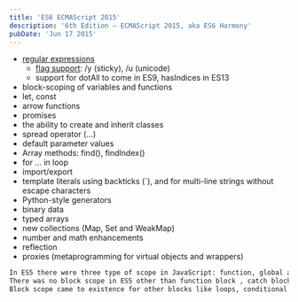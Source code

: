 ```yaml
---
title: 'ES6 ECMAScript 2015'
description: '6th Edition – ECMAScript 2015, aka ES6 Harmony'
pubDate: 'Jun 17 2015'
---
```



- <a href="https://exploringjs.com/impatient-js/ch_regexps.html" target="_blank">regular expressions</a>
  - <a href="https://exploringjs.com/impatient-js/ch_regexps.html#reg-exp-flags" target="_blank">flag support</a>: /y (sticky), /u (unicode)
  - support for dotAll to come in ES9, hasIndices in ES13
- block-scoping of variables and functions
- let, const
- arrow functions
- promises
- the ability to create and inherit classes
- spread operator (...)
- default parameter values
- Array methods: find(), findIndex()
- for ... in loop
- import/export
- template literals using backticks (`), and for multi-line strings without escape characters
- Python-style generators
- binary data
- typed arrays
- new collections (Map, Set and WeakMap)
- number and math enhancements
- reflection
- proxies (metaprogramming for virtual objects and wrappers)

```bash 
In ES5 there were three type of scope in JavaScript: function, global and lexical. 
There was no block scope in ES5 other than function block , catch block and object block. 
Block scope came to existence for other blocks like loops, conditional statements, etc. with introduction of let and const keywords in ES6. 
```
